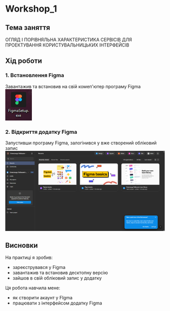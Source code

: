 # Workshop_1

## Тема заняття
ОГЛЯД І ПОРІВНЯЛЬНА ХАРАКТЕРИСТИКА СЕРВІСІВ ДЛЯ ПРОЕКТУВАННЯ КОРИСТУВАЛЬНИЦЬКИХ ІНТЕРФЕЙСІВ

## Хід роботи

### 1. Встановлення Figma
Завантажив та встановив на свій комеп'ютер програму Figma  
![Figma встановлена](images/desktop_figma_installed.png)

### 2. Відкриття додатку Figma
Запустивши програму Figma, залогінився у вже створений обліковий запис
![Зайшли у Figma](images/figma_logged_in.png)

## Висновки
На практиці я зробив:
  - зареєструвався у Figma
  - завантажив та встановив десктопну версію
  - зайшов в свій обліковий запис у додатку

Ця робота навчила мене:
  - як створити акаунт у FIgma
  - працювати з інтерфейсом додатку Figma
